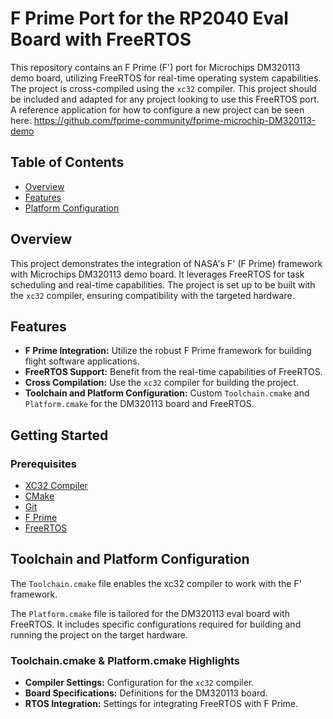# F Prime Port for the RP2040 Eval Board with FreeRTOS

This repository contains an F Prime (F') port for Microchips DM320113 demo board, utilizing FreeRTOS for real-time operating system capabilities. The project is cross-compiled using the `xc32` compiler. This project should be included and adapted for any project looking to use this FreeRTOS port. A reference application for how to configure a new project can be seen here: https://github.com/fprime-community/fprime-microchip-DM320113-demo 

## Table of Contents
- [Overview](#overview)
- [Features](#features)
- [Platform Configuration](#platform-configuration)

## Overview

This project demonstrates the integration of NASA's F' (F Prime) framework with Microchips DM320113 demo board. It leverages FreeRTOS for task scheduling and real-time capabilities. The project is set up to be built with the `xc32` compiler, ensuring compatibility with the targeted hardware.

## Features

- **F Prime Integration:** Utilize the robust F Prime framework for building flight software applications.
- **FreeRTOS Support:** Benefit from the real-time capabilities of FreeRTOS.
- **Cross Compilation:** Use the `xc32` compiler for building the project.
- **Toolchain and Platform Configuration:** Custom `Toolchain.cmake` and `Platform.cmake` for the DM320113 board and FreeRTOS.

## Getting Started

### Prerequisites

- [XC32 Compiler](https://www.microchip.com/mplab/compilers)
- [CMake](https://cmake.org/)
- [Git](https://git-scm.com/)
- [F Prime](https://nasa.github.io/fprime/)
- [FreeRTOS](https://www.freertos.org/)


## Toolchain and Platform Configuration
The `Toolchain.cmake` file enables the xc32 compiler to work with the F' framework.

The `Platform.cmake` file is tailored for the DM320113 eval board with FreeRTOS. It includes specific configurations required for building and running the project on the target hardware.

### Toolchain.cmake & Platform.cmake Highlights

- **Compiler Settings:** Configuration for the `xc32` compiler.
- **Board Specifications:** Definitions for the DM320113 board.
- **RTOS Integration:** Settings for integrating FreeRTOS with F Prime.

